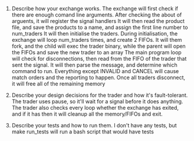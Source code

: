 1. Describe how your exchange works.
The exchange will first check if there are enough comand line arguments.
After checking the about of arguents, it will register the signal handlers
It will then read the product file, and save the products to a name, and assign the first line number to num_traders
It will then initialise the traders. During initialisation, the exchange will loop num_traders times, and create 2 FIFOs. It will them fork, and the child will exec the trader binary, while the parent will open the FIFOs and save the new trader to an array
The main program loop will check for disconnections, then read from the FIFO of the trader that sent the signal. It will then parse the message, and determine which command to run. Everything except INVALID and CANCEL will cause match orders and the reporting to happen. Once all traders disconnect, it will free all of the remaining memory

2. Describe your design decisions for the trader and how it's fault-tolerant.
The trader uses pause, so it'll wait for a signal before it does anything. The trader also checks every loop whether the exchange has exited, and if it has then it will cleanup all the memory/FIFOs and exit.

3. Describe your tests and how to run them.
I don't have any tests, but make run_tests will run a bash script that would have tests